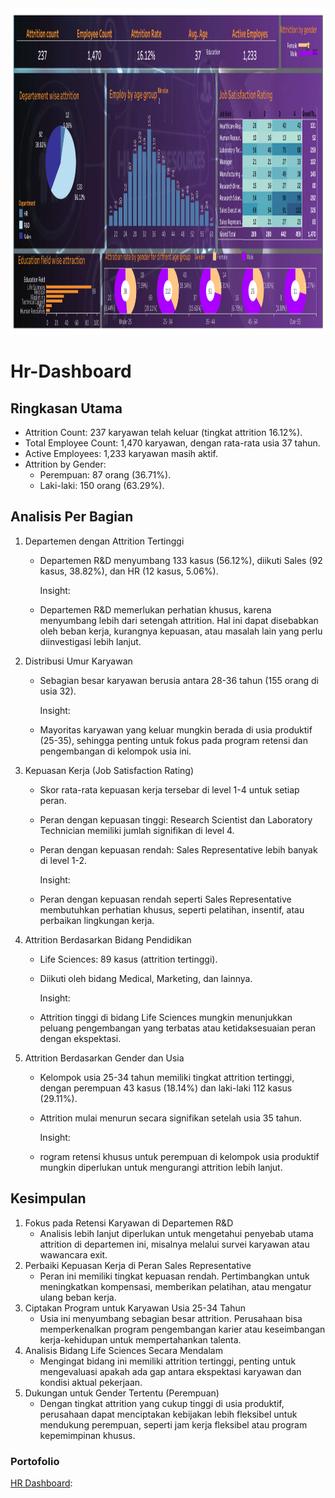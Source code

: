 <img src="https://github.com/syifanurinayah/Hr-Dashboard/blob/main/HR%20ANALYSTIC.png" width="1290" height="522" />

# Hr-Dashboard

## Ringkasan Utama
- Attrition Count: 237 karyawan telah keluar (tingkat attrition 16.12%).
- Total Employee Count: 1,470 karyawan, dengan rata-rata usia 37 tahun.
- Active Employees: 1,233 karyawan masih aktif.
- Attrition by Gender:
   - Perempuan: 87 orang (36.71%).
   - Laki-laki: 150 orang (63.29%).
     
## Analisis Per Bagian
1. Departemen dengan Attrition Tertinggi
   - Departemen R&D menyumbang 133 kasus (56.12%), diikuti Sales (92 kasus, 38.82%), dan HR (12 kasus, 5.06%).

     Insight:
   - Departemen R&D memerlukan perhatian khusus, karena menyumbang lebih dari setengah attrition. Hal ini dapat disebabkan oleh beban kerja, kurangnya kepuasan, atau masalah lain yang perlu diinvestigasi lebih lanjut.
2. Distribusi Umur Karyawan
   - Sebagian besar karyawan berusia antara 28-36 tahun (155 orang di usia 32).

     Insight:
   - Mayoritas karyawan yang keluar mungkin berada di usia produktif (25-35), sehingga penting untuk fokus pada program retensi dan pengembangan di kelompok usia ini.
3. Kepuasan Kerja (Job Satisfaction Rating)
   - Skor rata-rata kepuasan kerja tersebar di level 1-4 untuk setiap peran.
   - Peran dengan kepuasan tinggi: Research Scientist dan Laboratory Technician memiliki jumlah signifikan di level 4.
   - Peran dengan kepuasan rendah: Sales Representative lebih banyak di level 1-2.
  
     Insight:
   - Peran dengan kepuasan rendah seperti Sales Representative membutuhkan perhatian khusus, seperti pelatihan, insentif, atau perbaikan lingkungan kerja.
4. Attrition Berdasarkan Bidang Pendidikan
   - Life Sciences: 89 kasus (attrition tertinggi).
   - Diikuti oleh bidang Medical, Marketing, dan lainnya.

     Insight:
   - Attrition tinggi di bidang Life Sciences mungkin menunjukkan peluang pengembangan yang terbatas atau ketidaksesuaian peran dengan ekspektasi.
5. Attrition Berdasarkan Gender dan Usia
   - Kelompok usia 25-34 tahun memiliki tingkat attrition tertinggi, dengan perempuan 43 kasus (18.14%) dan laki-laki 112 kasus (29.11%).
   - Attrition mulai menurun secara signifikan setelah usia 35 tahun.

     Insight:
   - rogram retensi khusus untuk perempuan di kelompok usia produktif mungkin diperlukan untuk mengurangi attrition lebih lanjut.

## Kesimpulan 
1. Fokus pada Retensi Karyawan di Departemen R&D
   - Analisis lebih lanjut diperlukan untuk mengetahui penyebab utama attrition di departemen ini, misalnya melalui survei karyawan atau wawancara exit.
2. Perbaiki Kepuasan Kerja di Peran Sales Representative
   - Peran ini memiliki tingkat kepuasan rendah. Pertimbangkan untuk meningkatkan kompensasi, memberikan pelatihan, atau mengatur ulang beban kerja.
3. Ciptakan Program untuk Karyawan Usia 25-34 Tahun
   - Usia ini menyumbang sebagian besar attrition. Perusahaan bisa memperkenalkan program pengembangan karier atau keseimbangan kerja-kehidupan untuk mempertahankan talenta.
4. Analisis Bidang Life Sciences Secara Mendalam
   - Mengingat bidang ini memiliki attrition tertinggi, penting untuk mengevaluasi apakah ada gap antara ekspektasi karyawan dan kondisi aktual pekerjaan.
5. Dukungan untuk Gender Tertentu (Perempuan)
   - Dengan tingkat attrition yang cukup tinggi di usia produktif, perusahaan dapat menciptakan kebijakan lebih fleksibel untuk mendukung perempuan, seperti jam kerja fleksibel atau program kepemimpinan khusus.

### Portofolio
[HR Dashboard](https://public.tableau.com/app/profile/syifanurinayah/viz/HrDashboard_16938016563820/HRANALYSTIC):
